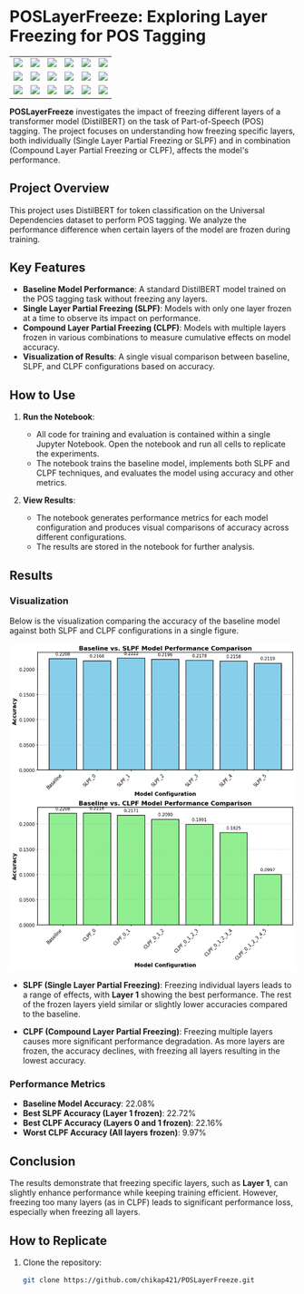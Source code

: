# POSLayerFreeze: Exploring Layer Freezing for POS Tagging

<table>
  <tr>
    <td><img src="https://img.shields.io/badge/🐍%20Python-3670A0?style=for-the-badge&logo=python&logoColor=ffdd54" /></td>
    <td><img src="https://img.shields.io/badge/🔥%20PyTorch-EE4C2C?style=for-the-badge&logo=PyTorch&logoColor=white" /></td>
    <td><img src="https://img.shields.io/badge/🤗%20Hugging%20Face-yellow?style=for-the-badge&logo=huggingface&logoColor=white" /></td>
    <td><img src="https://img.shields.io/badge/🐧%20Linux-FCC624?style=for-the-badge&logo=linux&logoColor=black" /></td>
    <td><img src="https://img.shields.io/badge/☁️%20AWS-232F3E?style=for-the-badge&logo=amazon-aws&logoColor=white" /></td>
    <td><img src="https://img.shields.io/badge/🔧%20VSCode-007ACC?style=for-the-badge&logo=visual-studio-code&logoColor=white" /></td>
  </tr>
  <tr>
    <td><img src="https://img.shields.io/badge/📓%20Jupyter-F37626?style=for-the-badge&logo=jupyter&logoColor=white" /></td>
    <td><img src="https://img.shields.io/badge/🤖%20Transformers-49BDF2?style=for-the-badge&logo=transformers&logoColor=white" /></td>
    <td><img src="https://img.shields.io/badge/🐙%20GitHub-181717?style=for-the-badge&logo=github&logoColor=white" /></td>
    <td><img src="https://img.shields.io/badge/⚛️%20Docker-2496ED?style=for-the-badge&logo=docker&logoColor=white" /></td>
    <td><img src="https://img.shields.io/badge/💻%20Google%20Colab-F9AB00?style=for-the-badge&logo=googlecolab&logoColor=white" /></td>
    <td><img src="https://img.shields.io/badge/🔑%20OAuth-4285F4?style=for-the-badge&logo=oauth&logoColor=white" /></td>
  </tr>
  <tr>
    <td><img src="https://img.shields.io/badge/📊%20SeqEval-blue?style=for-the-badge&logo=chartdotjs&logoColor=white" /></td>
    <td><img src="https://img.shields.io/badge/🚀%20Accelerate-green?style=for-the-badge&logo=accelerate&logoColor=white" /></td>
    <td><img src="https://img.shields.io/badge/💬%20NLP-red?style=for-the-badge&logo=nlp&logoColor=white" /></td>
    <td><img src="https://img.shields.io/badge/⚙️%20Kubernetes-326CE5?style=for-the-badge&logo=kubernetes&logoColor=white" /></td>
    <td><img src="https://img.shields.io/badge/☁️%20Google%20Cloud-4285F4?style=for-the-badge&logo=googlecloud&logoColor=white" /></td>
    <td><img src="https://img.shields.io/badge/⚙️%20TensorFlow-FF6F00?style=for-the-badge&logo=tensorflow&logoColor=white" /></td>
  </tr>
</table>


**POSLayerFreeze** investigates the impact of freezing different layers of a transformer model (DistilBERT) on the task of Part-of-Speech (POS) tagging. The project focuses on understanding how freezing specific layers, both individually (Single Layer Partial Freezing or SLPF) and in combination (Compound Layer Partial Freezing or CLPF), affects the model's performance.


## Project Overview

This project uses DistilBERT for token classification on the Universal Dependencies dataset to perform POS tagging. We analyze the performance difference when certain layers of the model are frozen during training.

## Key Features
- **Baseline Model Performance**: A standard DistilBERT model trained on the POS tagging task without freezing any layers.
- **Single Layer Partial Freezing (SLPF)**: Models with only one layer frozen at a time to observe its impact on performance.
- **Compound Layer Partial Freezing (CLPF)**: Models with multiple layers frozen in various combinations to measure cumulative effects on model accuracy.
- **Visualization of Results**: A single visual comparison between baseline, SLPF, and CLPF configurations based on accuracy.

## How to Use

1. **Run the Notebook**:
   - All code for training and evaluation is contained within a single Jupyter Notebook. Open the notebook and run all cells to replicate the experiments.
   - The notebook trains the baseline model, implements both SLPF and CLPF techniques, and evaluates the model using accuracy and other metrics.

2. **View Results**:
   - The notebook generates performance metrics for each model configuration and produces visual comparisons of accuracy across different configurations.
   - The results are stored in the notebook for further analysis.

## Results

### Visualization
Below is the visualization comparing the accuracy of the baseline model against both SLPF and CLPF configurations in a single figure.

![Model Performance (SLPF & CLPF)](result.png)

- **SLPF (Single Layer Partial Freezing)**: Freezing individual layers leads to a range of effects, with **Layer 1** showing the best performance. The rest of the frozen layers yield similar or slightly lower accuracies compared to the baseline.
  
- **CLPF (Compound Layer Partial Freezing)**: Freezing multiple layers causes more significant performance degradation. As more layers are frozen, the accuracy declines, with freezing all layers resulting in the lowest accuracy.

### Performance Metrics

- **Baseline Model Accuracy**: 22.08%
- **Best SLPF Accuracy (Layer 1 frozen)**: 22.72%
- **Best CLPF Accuracy (Layers 0 and 1 frozen)**: 22.16%
- **Worst CLPF Accuracy (All layers frozen)**: 9.97%

## Conclusion

The results demonstrate that freezing specific layers, such as **Layer 1**, can slightly enhance performance while keeping training efficient. However, freezing too many layers (as in CLPF) leads to significant performance loss, especially when freezing all layers.

## How to Replicate

1. Clone the repository:
   ```bash
   git clone https://github.com/chikap421/POSLayerFreeze.git
